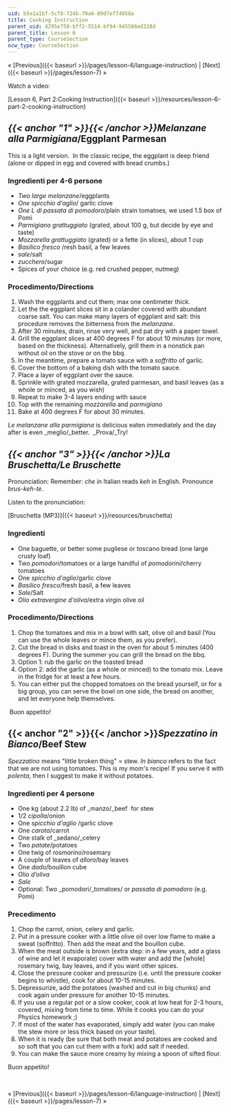 ```yaml
---
uid: b5e1a1bf-5cf8-724b-70a8-89d7ef74058a
title: Cooking Instruction
parent_uid: 4295e758-bff2-5514-bf94-945586ed328d
parent_title: Lesson 6
parent_type: CourseSection
ocw_type: CourseSection
---
```


« [Previous]({{< baseurl >}}/pages/lesson-6/language-instruction) | [Next]({{< baseurl >}}/pages/lesson-7) »

Watch a video:

[Lesson 6, Part 2:Cooking Instruction]({{< baseurl >}}/resources/lesson-6-part-2-cooking-instruction)

_{{< anchor "1" >}}{{< /anchor >}}Melanzane alla Parmigiana_/Eggplant Parmesan
------------------------------------------------------------------------------

This is a light version.  In the classic recipe, the eggplant is deep friend (alone or dipped in egg and covered with bread crumbs.)

### Ingredienti per 4-6 persone

*   _Two large melanzane_/eggplants
*   _One spicchio d'aglio_/ garlic clove
*   _One L di passata di pomodoro_/plain strain tomatoes, we used 1.5 box of Pomì
*   _Parmigiano grattuggiato_ (grated, about 100 g, but decide by eye and taste)
*   _Mozzarella grattuggiato_ (grated) or a fette (in slices), about 1 cup
*   _Basilico fresco_ /resh basil, a few leaves
*   _sale_/salt
*   _zucchero_/sugar
*   Spices of your choice (e.g. red crushed pepper, nutmeg)

### Procedimento/Directions

1.  Wash the eggplants and cut them; max one centimeter thick.
2.  Let the the eggplant slices sit in a colander covered with abundant coarse salt. You can make many layers of eggplant and salt: this procedure removes the bitterness from the _melanzane_.
3.  After 30 minutes, drain, rinse very well, and pat dry with a paper towel.
4.  Grill the eggplant slices at 400 degrees F for about 10 minutes (or more, based on the thickness). Alternatively, grill them in a nonstick pan without oil on the stove or on the bbq.
5.  In the meantime, prepare a tomato sauce with a _soffritto_ of garlic.
6.  Cover the bottom of a baking dish with the tomato sauce.
7.  Place a layer of eggplant over the sauce.
8.  Sprinkle with grated mozzarella, grated parmesan, and basil leaves (as a whole or minced, as you wish)
9.  Repeat to make 3-4 layers ending with sauce
10.  Top with the remaining _mozzarella_ and _parmigiano_
11.  Bake at 400 degrees F for about 30 minutes.

_Le melanzane alla parmigiana_ is delicious eaten immediately and the day after is even _meglio/_better.  _Prova/_Try!

_{{< anchor "3" >}}{{< /anchor >}}La Bruschetta/Le Bruschette_
--------------------------------------------------------------

Pronunciation: Remember: _che_ in Italian reads _keh_ in English. Pronounce _brus-keh-te_.

Listen to the pronunciation:

[Bruschetta (MP3)]({{< baseurl >}}/resources/bruschetta)

### Ingredienti

*   One baguette, or better some pugliese or toscano bread (one large crusty loaf)
*   Two _pomodori_/tomatoes or a large handful of _pomodorini_/cherry tomatoes
*   One _spicchio d'aglio_/garlic clove
*   _Basilico fresco_/fresh basil, a few leaves
*   _Sale_/Salt
*   _Olio extravergine d'oliva_/extra virgin olive oil

### Procedimento/Directions

1.  Chop the tomatoes and mix in a bowl with salt, olive oil and basil (You can use the whole leaves or mince them, as you prefer).
2.  Cut the bread in disks and toast in the oven for about 5 minutes (400 degrees F). During the summer you can grill the bread on the bbq.
3.  Option 1: rub the garlic on the toasted bread
4.  Option 2: add the garlic (as a whole or minced) to the tomato mix. Leave in the fridge for at least a few hours.
5.  You can either put the chopped tomatoes on the bread yourself, or for a big group, you can serve the bowl on one side, the bread on another, and let everyone help themselves.

 Buon appetito!

{{< anchor "2" >}}{{< /anchor >}}_Spezzatino in Bianco_/Beef Stew
-----------------------------------------------------------------

_Spezzatino_ means "little broken thing" = stew. _In bianco_ refers to the fact that we are not using tomatoes. This is my mom's recipe! If you serve it with _polenta_, then I suggest to make it without potatoes.

### Ingredienti per 4 persone

*   One kg (about 2.2 lb) of _manzo/_beef  for stew
*   1/2 _cipolla_/onion
*   One _spicchio d'aglio_ /garlic clove
*   One _carota_/carrot
*   One stalk of _sedano/_celery
*   Two _patate_/potatoes
*   One twig of _rosmarino_/rosemary
*   A couple of leaves of _alloro_/bay leaves
*   One _dado_/bouillon cube
*   _Olio d’oliva_
*   _Sale_
*   Optional: Two _pomodori/_tomatoes/ or _passata di pomodoro_ (e.g. Pomì)

### Precedimento

1.  Chop the carrot, onion, celery and garlic.
2.  Put in a pressure cooker with a little olive oil over low flame to make a sweat (soffritto). Then add the meat and the bouillon cube.
3.  When the meat outside is brown (extra step: in a few years, add a glass of wine and let it evaporate) cover with water and add the \[whole\] rosemary twig, bay leaves, and if you want other spices.
4.  Close the pressure cooker and pressurize (i.e. until the pressure cooker begins to whistle), cook for about 10-15 minutes.
5.  Depressurize, add the potatoes (washed and cut in big chunks) and cook again under pressure for another 10-15 minutes.
6.  If you use a regular pot or a slow cooker, cook at low heat for 2-3 hours, covered, mixing from time to time. While it cooks you can do your Physics homework ;)
7.  If most of the water has evaporated, simply add water (you can make the stew more or less thick based on your taste).
8.  When it is ready (be sure that both meat and potatoes are cooked and so soft that you can cut them with a fork) add salt if needed.
9.  You can make the sauce more creamy by mixing a spoon of sifted flour.

Buon appetito!  
  
 

« [Previous]({{< baseurl >}}/pages/lesson-6/language-instruction) | [Next]({{< baseurl >}}/pages/lesson-7) »